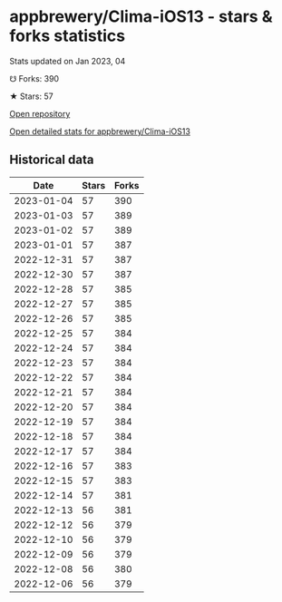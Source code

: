 # appbrewery/Clima-iOS13 - stars & forks statistics

Stats updated on Jan 2023, 04

☋ Forks: 390

★ Stars: 57

[Open repository](https://github.com/appbrewery/Clima-iOS13)

[Open detailed stats for appbrewery/Clima-iOS13](https://reviewgithub.com/rep/appbrewery/Clima-iOS13)

## Historical data
| Date | Stars | Forks |
|------|-------|-------|
| 2023-01-04 | 57 | 390 | 
| 2023-01-03 | 57 | 389 | 
| 2023-01-02 | 57 | 389 | 
| 2023-01-01 | 57 | 387 | 
| 2022-12-31 | 57 | 387 | 
| 2022-12-30 | 57 | 387 | 
| 2022-12-28 | 57 | 385 | 
| 2022-12-27 | 57 | 385 | 
| 2022-12-26 | 57 | 385 | 
| 2022-12-25 | 57 | 384 | 
| 2022-12-24 | 57 | 384 | 
| 2022-12-23 | 57 | 384 | 
| 2022-12-22 | 57 | 384 | 
| 2022-12-21 | 57 | 384 | 
| 2022-12-20 | 57 | 384 | 
| 2022-12-19 | 57 | 384 | 
| 2022-12-18 | 57 | 384 | 
| 2022-12-17 | 57 | 384 | 
| 2022-12-16 | 57 | 383 | 
| 2022-12-15 | 57 | 383 | 
| 2022-12-14 | 57 | 381 | 
| 2022-12-13 | 56 | 381 | 
| 2022-12-12 | 56 | 379 | 
| 2022-12-10 | 56 | 379 | 
| 2022-12-09 | 56 | 379 | 
| 2022-12-08 | 56 | 380 | 
| 2022-12-06 | 56 | 379 | 

